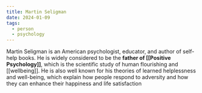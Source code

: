 ```yaml
---
title: Martin Seligman
date: 2024-01-09
tags:
  - person
  - psychology
---
```

Martin Seligman is an American psychologist, educator, and author of self-help books. He is widely considered to be the **father of [[Positive Psychology]]**, which is the scientific study of human flourishing and [[wellbeing]]. He is also well known for his theories of learned helplessness and well-being, which explain how people respond to adversity and how they can enhance their happiness and life satisfaction

